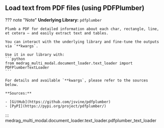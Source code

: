 ## Load text from PDF files (using PDFPlumber)

??? note "Note"
    **Underlying Library:** `pdfplumber`

    Plumb a PDF for detailed information about each char, rectangle, line, et cetera — and easily extract text and tables.

    You can interact with the underlying library and fine-tune the outputs via `**kwargs`.

    Use it in our library with:
    ```python
    from medrag_multi_modal.document_loader.text_loader import PDFPlumberTextLoader
    ```

    For details and available `**kwargs`, please refer to the sources below.

    **Sources:**

    - [GitHub](https://github.com/jsvine/pdfplumber)
    - [PyPI](https://pypi.org/project/pdfplumber/)

::: medrag_multi_modal.document_loader.text_loader.pdfplumber_text_loader
